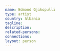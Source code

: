 ```yaml
---
name: Edmond Gjikopulli
type: artist
country: Albania
tagline:
description:
related-persons:
connections:
layout: person
---
```

